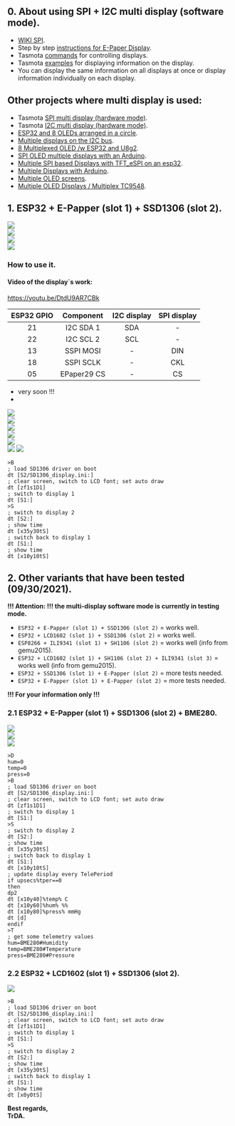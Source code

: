 ## 0. About using SPI + I2C multi display (software mode).   
 - [WIKI SPI](https://en.wikipedia.org/wiki/Serial_Peripheral_Interface).  
 - Step by step [instructions for E-Paper Display](https://github.com/arendst/Tasmota/discussions/11850).  
 - Tasmota [commands](https://tasmota.github.io/docs/Commands/#displays) for controlling displays.  
 - Tasmota [examples](https://tasmota.github.io/docs/Displays/#rule-examples-for-scripting-examples-see-scripting-docs) for displaying information on the display.  
 - You can display the same information on all displays at once or display information individually on each display.

## Other projects where multi display is used:
 - Tasmota [SPI multi display (hardware mode)](https://github.com/arendst/Tasmota/discussions/13161).  
 - Tasmota [I2C multi display (hardware mode)](https://github.com/arendst/Tasmota/discussions/13166).  
 - [ESP32 and 8 OLEDs arranged in a circle](https://youtu.be/KZTIBoHtouM). 
 - [Multiple displays on the I2C bus](https://www.youtube.com/watch?v=E9FTQyBYwAE).  
 - [8 Multiplexed OLED /w ESP32 and U8g2](https://www.youtube.com/watch?v=aMgIxXwtHbw).  
 - [SPI OLED multiple displays with an Arduino](https://youtu.be/YCkFFtVEEG4).  
 - [Multiple SPI based Displays with TFT_eSPI on an esp32](https://youtu.be/cCgNHIHijhs).  
 - [Multiple Displays with Arduino](https://youtu.be/yef23sJjiU0).  
 - [Multiple OLED screens](https://youtu.be/TOMkXJWdB4w).  
 - [Multiple OLED Displays / Multiplex TC9548](https://youtu.be/Y9OyLMUgoFk).  

## 1. ESP32 + E-Papper (slot 1) + SSD1306 (slot 2).
![](https://raw.githubusercontent.com/TrDA-hab/Projects/master/SPI%20%2B%20I2S%20multi%20display/4181.jpg)  
![](https://raw.githubusercontent.com/TrDA-hab/Projects/master/SPI%20%2B%20I2S%20multi%20display/4182.jpg)   
![](https://raw.githubusercontent.com/TrDA-hab/Projects/master/SPI%20%2B%20I2S%20multi%20display/20210929_193251.jpg)   
![](https://raw.githubusercontent.com/TrDA-hab/Projects/master/SPI%20%2B%20I2S%20multi%20display/20210925_203145.jpg)   

### How to use it.  
#### Video of the display`s work:   
https://youtu.be/DtdU9AR7CBk   

ESP32 GPIO|Component|I2C display|SPI display|
:-:|:-:|:-:|:-:
21|I2C SDA 1|SDA|-
22|I2C SCL 2|SCL|-
13|SSPI MOSI|-|DIN
18|SSPI SCLK|-|CKL
05|EPaper29 CS|-|CS

 - very soon !!!  
 - 
![](https://raw.githubusercontent.com/TrDA-hab/Projects/master/SPI%20%2B%20I2S%20multi%20display/001.jpg)    
![](https://raw.githubusercontent.com/TrDA-hab/Projects/master/SPI%20%2B%20I2S%20multi%20display/002.jpg)   
![](https://raw.githubusercontent.com/TrDA-hab/Projects/master/SPI%20%2B%20I2S%20multi%20display/003.jpg)   
![](https://raw.githubusercontent.com/TrDA-hab/Projects/master/SPI%20%2B%20I2S%20multi%20display/004.jpg)   
![](https://raw.githubusercontent.com/TrDA-hab/Projects/master/SPI%20%2B%20I2S%20multi%20display/005.jpg)   
![](https://raw.githubusercontent.com/TrDA-hab/Projects/master/SPI%20%2B%20I2S%20multi%20display/006.jpg)
![](https://raw.githubusercontent.com/TrDA-hab/Projects/master/SPI%20%2B%20I2S%20multi%20display/007.jpg)     

```arduino
>B
; load SD1306 driver on boot
dt [S2/SD1306_display.ini:]
; clear screen, switch to LCD font; set auto draw
dt [zf1s1D1]
; switch to display 1
dt [S1:]
>S
; switch to display 2
dt [S2:]
; show time
dt [x35y30tS]
; switch back to display 1
dt [S1:]
; show time
dt [x10y10tS]
```

## 2. Other variants that have been tested (09/30/2021).  

**!!! Attention: !!! the multi-display software mode is currently in testing mode.**
- `ESP32 + E-Papper (slot 1) + SSD1306 (slot 2)` = works well.
- `ESP32 + LCD1602 (slot 1) + SSD1306 (slot 2)` = works well.
- `ESP8266 + ILI9341 (slot 1) + SH1106 (slot 2)` = works well (info from gemu2015).
- `ESP32 + LCD1602 (slot 1) + SH1106 (slot 2) + ILI9341 (slot 3)` = works well (info from gemu2015).
- `ESP32 + SSD1306 (slot 1) + E-Papper (slot 2)` = more tests needed.
- `ESP32 + E-Papper (slot 1) + E-Papper (slot 2)` = more tests needed.

**!!! For your information only !!!**

### 2.1 ESP32 + E-Papper (slot 1) + SSD1306 (slot 2) + BME280.
![](https://raw.githubusercontent.com/TrDA-hab/Projects/master/SPI%20%2B%20I2S%20multi%20display/4183.jpg)  
![](https://raw.githubusercontent.com/TrDA-hab/Projects/master/SPI%20%2B%20I2S%20multi%20display/4184.jpg)   
![](https://raw.githubusercontent.com/TrDA-hab/Projects/master/SPI%20%2B%20I2S%20multi%20display/20210925_203145.jpg)   

```arduino
>D
hum=0
temp=0
press=0
>B
; load SD1306 driver on boot
dt [S2/SD1306_display.ini:]
; clear screen, switch to LCD font; set auto draw
dt [zf1s1D1]
; switch to display 1
dt [S1:]
>S
; switch to display 2
dt [S2:]
; show time
dt [x35y30tS]
; switch back to display 1
dt [S1:]
dt [x10y10tS]
; update display every TelePeriod
if upsecs%tper==0
then
dp2
dt [x10y40]%temp% C
dt [x10y60]%hum% %%
dt [x10y80]%press% mmHg
dt [d]
endif
>T
; get some telemetry values
hum=BME280#Humidity
temp=BME280#Temperature
press=BME280#Pressure
```

### 2.2 ESP32 + LCD1602 (slot 1) + SSD1306 (slot 2).

![](https://raw.githubusercontent.com/TrDA-hab/Projects/master/SPI%20%2B%20I2S%20multi%20display/20211001_201308.jpg)   
```arduino
>B
; load SD1306 driver on boot
dt [S2/SD1306_display.ini:]
; clear screen, switch to LCD font; set auto draw
dt [zf1s1D1]
; switch to display 1
dt [S1:]
>S
; switch to display 2
dt [S2:]
; show time
dt [x35y30tS]
; switch back to display 1
dt [S1:]
; show time
dt [x0y0tS]
```

**Best regards,   
TrDA.**
